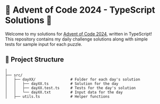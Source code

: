 # 🎄 Advent of Code 2024 - TypeScript Solutions 🎄

Welcome to my solutions for [Advent of Code 2024](https://adventofcode.com/), written in TypeScript! This repository contains my daily challenge solutions along with simple tests for sample input for each puzzle.

## 🚀 Project Structure

```advent_of_code_2024/
│
├── src/
│   ├── dayXX/                # Folder for each day's solution
│   │   ├── dayXX.ts          # Solution for the day
│   │   ├── dayXX.test.ts     # Tests for the day's solution
│   │   └── dayXX.txt         # Input data for the day
│   ├── utils.ts              # Helper functions
```